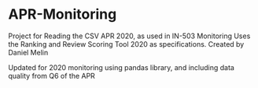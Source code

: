 # APR-Monitoring
Project for Reading the CSV APR 2020, as used in IN-503 Monitoring
Uses the Ranking and Review Scoring Tool 2020 as specifications.
Created by Daniel Melin

Updated for 2020 monitoring using pandas library, and including data quality from Q6 of the APR
